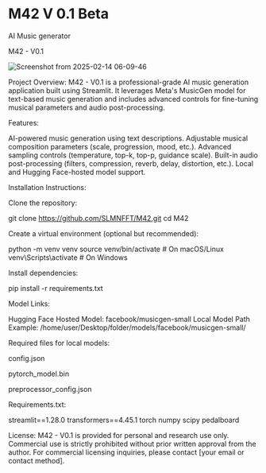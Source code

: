 # M42 V 0.1 Beta
AI Music generator

M42 - V0.1





![Screenshot from 2025-02-14 06-09-46](https://github.com/user-attachments/assets/7575ce4f-b006-4d81-9f04-f0b60e91b227)










Project Overview:
M42 - V0.1 is a professional-grade AI music generation application built using Streamlit. It leverages Meta's MusicGen model for text-based music generation and includes advanced controls for fine-tuning musical parameters and audio post-processing.

Features:

AI-powered music generation using text descriptions.
Adjustable musical composition parameters (scale, progression, mood, etc.).
Advanced sampling controls (temperature, top-k, top-p, guidance scale).
Built-in audio post-processing (filters, compression, reverb, delay, distortion, etc.).
Local and Hugging Face-hosted model support.

Installation Instructions:

Clone the repository:

git clone https://github.com/SLMNFFT/M42.git
cd M42

Create a virtual environment (optional but recommended):

python -m venv venv
source venv/bin/activate  # On macOS/Linux
venv\Scripts\activate     # On Windows

Install dependencies:

pip install -r requirements.txt

Model Links:

Hugging Face Hosted Model: facebook/musicgen-small
Local Model Path Example: /home/user/Desktop/folder/models/facebook/musicgen-small/

Required files for local models:

config.json

pytorch_model.bin

preprocessor_config.json

Requirements.txt:

streamlit==1.28.0
transformers==4.45.1
torch
numpy
scipy
pedalboard

License:
M42 - V0.1 is provided for personal and research use only. Commercial use is strictly prohibited without prior written approval from the author. For commercial licensing inquiries, please contact [your email or contact method].
